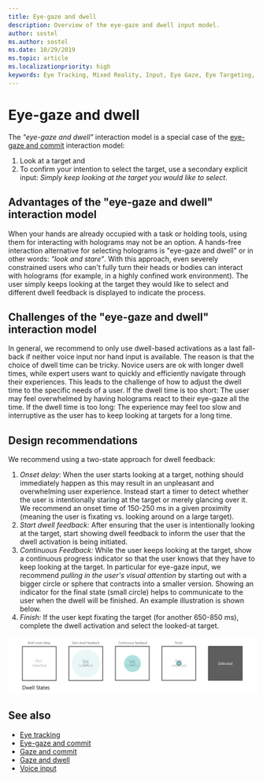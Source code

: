 ```yaml
---
title: Eye-gaze and dwell
description: Overview of the eye-gaze and dwell input model.
author: sostel
ms.author: sostel
ms.date: 10/29/2019
ms.topic: article
ms.localizationpriority: high
keywords: Eye Tracking, Mixed Reality, Input, Eye Gaze, Eye Targeting, HoloLens 2, Eye-based Selection, Dwell, mixed reality headset, windows mixed reality headset, virtual reality headset, HoloLens, MRTK, Mixed Reality Toolkit, design
---
```


# Eye-gaze and dwell

The _"eye-gaze and dwell"_ interaction model is a special case of the [eye-gaze and commit](gaze-and-commit.md) interaction model:
1. Look at a target and 
2. To confirm your intention to select the target, use a secondary explicit input: _Simply keep looking at the target you would like to select_.

## Advantages of the "eye-gaze and dwell" interaction model 

When your hands are already occupied with a task or holding tools, using them for interacting with holograms may not be an option.
A hands-free interaction alternative for selecting holograms is "eye-gaze and dwell" or in other words: _"look and stare"_. 
With this approach, even severely constrained users who can't fully turn their heads or bodies can interact with holograms (for example, in a highly confined work environment).
The user simply keeps looking at the target they would like to select and different dwell feedback is displayed to indicate the process.

## Challenges of the "eye-gaze and dwell" interaction model

In general, we  recommend to only use dwell-based activations as a last fall-back if neither voice input nor hand input is available. 
The reason is that the choice of dwell time can be tricky. Novice users are ok with longer dwell times, while expert users want to quickly and efficiently navigate through their experiences. 
This leads to the challenge of how to adjust the dwell time to the specific needs of a user.
If the dwell time is too short: The user may feel overwhelmed by having holograms react to their eye-gaze all the time. 
If the dwell time is too long: The experience may feel too slow and interruptive as the user has to keep looking at targets for a long time.

## Design recommendations

We recommend using a two-state approach for dwell feedback:
1. *Onset delay*: When the user starts looking at a target, nothing should immediately happen as this may result in an unpleasant and overwhelming user experience. Instead start a timer to detect whether the user is intentionally staring at the target or merely glancing over it.
We recommend an onset time of 150-250 ms in a given proximity (meaning the user is fixating vs. looking around on a large target).  
2. *Start dwell feedback:* After ensuring that the user is intentionally looking at the target, start showing dwell feedback to inform the user that the dwell activation is being initiated. 
3. *Continuous Feedback:* While the user keeps looking at the target, show a continuous progress indicator so that the user knows that they have to keep looking at the target. In particular for eye-gaze input, we recommend _pulling in the user's visual attention_ by starting out with a bigger circle or sphere that contracts into a smaller version. Showing an indicator for the final state (small circle) helps to communicate to the user when the dwell will be finished. An example illustration is shown below. 
4. *Finish:* If the user kept fixating the target (for another 650-850 ms), complete the dwell activation and select the looked-at target.

![Dwell states](images/eyes_dwellstate_recommendation.png)<br>

## See also
* [Eye tracking](eye-tracking.md)
* [Eye-gaze and commit](gaze-and-commit-eyes.md)
* [Gaze and commit](gaze-and-commit.md)
* [Gaze and dwell](gaze-and-dwell.md)
* [Voice input](../out-of-scope/voice-design.md)
